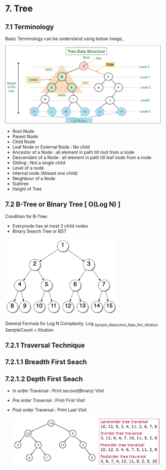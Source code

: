 # 7. Tree

## 7.1 Terminology

Basic Terminology can be understand using below image,

![TreedatastructureTerminology](img/TreedatastructureTerminology.png)

- Root Node
- Parent Node
- Child Node
- Leaf Node or External Node : No child
- Ancestor of a Node : all element in path till root from a node
- Descendant of a Node : all element in path till leaf node from a node
- Sibling : Not a single child
- Level of a node
- Internal node (Atleast one child)
- Neighbour of a Node
- Subtree
- Height of Tree

## 7.2 B-Tree or Binary Tree [ O(Log N) ]

Condition for B-Tree:
- Everynode has at most 2 child nodes
- Binary Search Tree or BST

![BTree](img/BTree.png)

General Formula for Log N Complexity:
Log <sub>Sample_Reduction_Rate_Per_Ittration</sub> SampleCount = Ittration

## 7.2.1 Traversal Technique

## 7.2.1.1 Breadth First Seach

## 7.2.1.2 Depth First Seach

- In order Traversal : Print second(Binary) Visit 

- Pre order Traversal : Print First Visit

- Post order Traversal : Print Last Visit

  ![BTreeTraversal](img/BTreeTraversal.png)